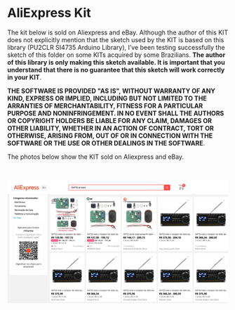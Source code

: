 # AliExpress Kit

The kit below is sold on Aliexpress and eBay.  Although the author of this KIT does not explicitly mention that the sketch used by the KIT is based on this library (PU2CLR SI4735 Arduino Library), I’ve been testing successfully the sketch of this folder on some KITs acquired by some Brazilians. __The author of this library is only making this sketch available. It is important that you understand that there is no guarantee that this sketch will work correctly in your KIT__. 

__THE SOFTWARE IS PROVIDED "AS IS", WITHOUT WARRANTY OF ANY KIND, EXPRESS OR IMPLIED, INCLUDING BUT NOT LIMITED TO THE ARRANTIES OF MERCHANTABILITY, FITNESS FOR A PARTICULAR PURPOSE AND NONINFRINGEMENT. IN NO EVENT SHALL THE AUTHORS OR COPYRIGHT HOLDERS BE LIABLE FOR ANY CLAIM, DAMAGES OR OTHER LIABILITY, WHETHER IN AN ACTION OF CONTRACT, TORT OR OTHERWISE, ARISING FROM, OUT OF OR IN CONNECTION WITH THE SOFTWARE OR THE USE OR OTHER DEALINGS IN THE SOFTWARE__.


The photos below show the KIT sold on Aliexpress and eBay.

<BR> 

![PL102BA-S V:2.1 10628](./ali_000.png)


